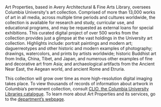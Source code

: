 Art Properties, based in Avery Architectural & Fine Arts Library, oversees Columbia University's art collection. Comprised of more than 13,000 works of art in all media, across multiple time periods and cultures worldwide, the collection is available for research and study, curricular use, and educational  programs, and may be requested as external loans for special exhibitions. This curated digital project of over 500 works from the collection provides just a glimpse at the vast holdings in the University art collection. Highlights include: portrait paintings and modern art; daguerreotypes and other historic and modern examples of photography; drawings, watercolors, and prints by artists worldwide; historic  Buddhist art from India, China, Tibet, and Japan, and numerous other examples of fine and decorative art from Asia; and archaeological artifacts from the Ancient Near East, the Aegean world, and ancient  Rome and Etruria.

This collection will grow over time as more high-resolution digital imaging takes place. To view thousands of records of information about artwork in Columbia’s permanent collection, consult [CLIO, the Columbia University Libraries catalogue](https://clio.columbia.edu/catalog?q=art+properties&search_field=location&commit=Search). To learn more about Art Properties and its services, go to the [department’s webpage](https://library.columbia.edu/libraries/avery/art-properties.html).